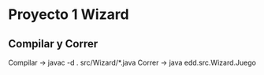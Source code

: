 # Proyecto 1 Wizard

## Compilar y Correr

Compilar -> javac -d . src/Wizard/*.java
Correr -> java edd.src.Wizard.Juego
